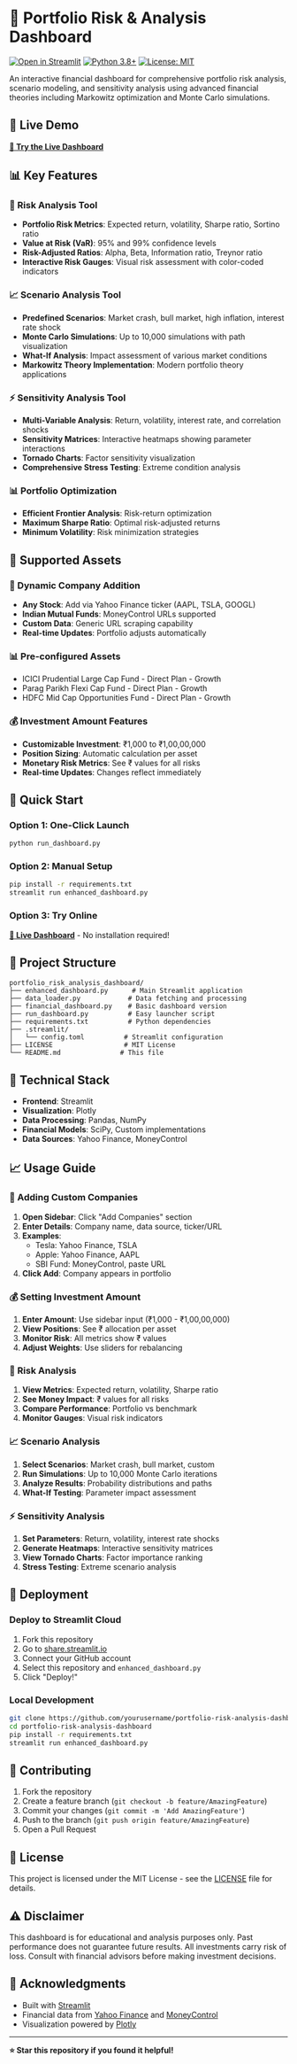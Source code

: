 # 🚀 Portfolio Risk & Analysis Dashboard

[![Open in Streamlit](https://static.streamlit.io/badges/streamlit_badge_black_white.svg)](https://your-app-name.streamlit.app)
[![Python 3.8+](https://img.shields.io/badge/python-3.8+-blue.svg)](https://www.python.org/downloads/)
[![License: MIT](https://img.shields.io/badge/License-MIT-yellow.svg)](https://opensource.org/licenses/MIT)

An interactive financial dashboard for comprehensive portfolio risk analysis, scenario modeling, and sensitivity analysis using advanced financial theories including Markowitz optimization and Monte Carlo simulations.

## 🌟 Live Demo

**[🔗 Try the Live Dashboard](https://your-app-name.streamlit.app)**

## 📊 Key Features

### 🎯 Risk Analysis Tool
- **Portfolio Risk Metrics**: Expected return, volatility, Sharpe ratio, Sortino ratio
- **Value at Risk (VaR)**: 95% and 99% confidence levels  
- **Risk-Adjusted Ratios**: Alpha, Beta, Information ratio, Treynor ratio
- **Interactive Risk Gauges**: Visual risk assessment with color-coded indicators

### 📈 Scenario Analysis Tool
- **Predefined Scenarios**: Market crash, bull market, high inflation, interest rate shock
- **Monte Carlo Simulations**: Up to 10,000 simulations with path visualization
- **What-If Analysis**: Impact assessment of various market conditions
- **Markowitz Theory Implementation**: Modern portfolio theory applications

### ⚡ Sensitivity Analysis Tool
- **Multi-Variable Analysis**: Return, volatility, interest rate, and correlation shocks
- **Sensitivity Matrices**: Interactive heatmaps showing parameter interactions
- **Tornado Charts**: Factor sensitivity visualization
- **Comprehensive Stress Testing**: Extreme condition analysis

### 📊 Portfolio Optimization
- **Efficient Frontier Analysis**: Risk-return optimization
- **Maximum Sharpe Ratio**: Optimal risk-adjusted returns
- **Minimum Volatility**: Risk minimization strategies

## 🏦 Supported Assets

### 🌟 Dynamic Company Addition
- **Any Stock**: Add via Yahoo Finance ticker (AAPL, TSLA, GOOGL)
- **Indian Mutual Funds**: MoneyControl URLs supported
- **Custom Data**: Generic URL scraping capability
- **Real-time Updates**: Portfolio adjusts automatically

### 📊 Pre-configured Assets
- ICICI Prudential Large Cap Fund - Direct Plan - Growth
- Parag Parikh Flexi Cap Fund - Direct Plan - Growth  
- HDFC Mid Cap Opportunities Fund - Direct Plan - Growth

### 💰 Investment Amount Features
- **Customizable Investment**: ₹1,000 to ₹1,00,00,000
- **Position Sizing**: Automatic calculation per asset
- **Monetary Risk Metrics**: See ₹ values for all risks
- **Real-time Updates**: Changes reflect immediately

## 🚀 Quick Start

### Option 1: One-Click Launch
```bash
python run_dashboard.py
```

### Option 2: Manual Setup
```bash
pip install -r requirements.txt
streamlit run enhanced_dashboard.py
```

### Option 3: Try Online
**[🔗 Live Dashboard](https://your-app-name.streamlit.app)** - No installation required!

## 📁 Project Structure

```
portfolio_risk_analysis_dashboard/
├── enhanced_dashboard.py      # Main Streamlit application
├── data_loader.py            # Data fetching and processing
├── financial_dashboard.py    # Basic dashboard version
├── run_dashboard.py          # Easy launcher script
├── requirements.txt          # Python dependencies
├── .streamlit/
│   └── config.toml          # Streamlit configuration
├── LICENSE                  # MIT License
└── README.md               # This file
```

## 🔧 Technical Stack

- **Frontend**: Streamlit
- **Visualization**: Plotly
- **Data Processing**: Pandas, NumPy
- **Financial Models**: SciPy, Custom implementations
- **Data Sources**: Yahoo Finance, MoneyControl

## 📈 Usage Guide

### 🏢 Adding Custom Companies
1. **Open Sidebar**: Click "Add Companies" section
2. **Enter Details**: Company name, data source, ticker/URL
3. **Examples**:
   - Tesla: Yahoo Finance, TSLA
   - Apple: Yahoo Finance, AAPL
   - SBI Fund: MoneyControl, paste URL
4. **Click Add**: Company appears in portfolio

### 💰 Setting Investment Amount
1. **Enter Amount**: Use sidebar input (₹1,000 - ₹1,00,00,000)
2. **View Positions**: See ₹ allocation per asset
3. **Monitor Risk**: All metrics show ₹ values
4. **Adjust Weights**: Use sliders for rebalancing

### 🎯 Risk Analysis
1. **View Metrics**: Expected return, volatility, Sharpe ratio
2. **See Money Impact**: ₹ values for all risks
3. **Compare Performance**: Portfolio vs benchmark
4. **Monitor Gauges**: Visual risk indicators

### 📈 Scenario Analysis  
1. **Select Scenarios**: Market crash, bull market, custom
2. **Run Simulations**: Up to 10,000 Monte Carlo iterations
3. **Analyze Results**: Probability distributions and paths
4. **What-If Testing**: Parameter impact assessment

### ⚡ Sensitivity Analysis
1. **Set Parameters**: Return, volatility, interest rate shocks
2. **Generate Heatmaps**: Interactive sensitivity matrices
3. **View Tornado Charts**: Factor importance ranking
4. **Stress Testing**: Extreme scenario analysis

## 🔄 Deployment

### Deploy to Streamlit Cloud
1. Fork this repository
2. Go to [share.streamlit.io](https://share.streamlit.io)
3. Connect your GitHub account
4. Select this repository and `enhanced_dashboard.py`
5. Click "Deploy!"

### Local Development
```bash
git clone https://github.com/yourusername/portfolio-risk-analysis-dashboard.git
cd portfolio-risk-analysis-dashboard
pip install -r requirements.txt
streamlit run enhanced_dashboard.py
```

## 🤝 Contributing

1. Fork the repository
2. Create a feature branch (`git checkout -b feature/AmazingFeature`)
3. Commit your changes (`git commit -m 'Add AmazingFeature'`)
4. Push to the branch (`git push origin feature/AmazingFeature`)
5. Open a Pull Request

## 📄 License

This project is licensed under the MIT License - see the [LICENSE](LICENSE) file for details.

## ⚠️ Disclaimer

This dashboard is for educational and analysis purposes only. Past performance does not guarantee future results. All investments carry risk of loss. Consult with financial advisors before making investment decisions.

## 🙏 Acknowledgments

- Built with [Streamlit](https://streamlit.io/)
- Financial data from [Yahoo Finance](https://finance.yahoo.com/) and [MoneyControl](https://www.moneycontrol.com/)
- Visualization powered by [Plotly](https://plotly.com/)

---

**⭐ Star this repository if you found it helpful!**